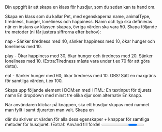 Din uppgift är att skapa en klass för husdjur, som du sedan kan ta hand om.

Skapa en klass som du kallar Pet, med egenskaperna  name, animalType, tiredness, hunger, loneliness och happiness. Namn och typ ska definieras när en instans av klassen skapas, övriga värden ska vara 50. Skapa följande tre metoder (ni får justera siffrorna efter behov):

nap - Sänker tiredness med 40, sänker happiness med 10, ökar hunger och loneliness med 10.

play - Ökar happiness med 30, ökar hunger och tiredness med 20. Sänker loneliness med 10. (Extra:Tiredness måste vara under t.ex 70 för att göra detta).

eat - Sänker hunger med 60, ökar tiredness med 10.
OBS! Sätt en maxgräns för samtliga värden, t.ex 100.

Skapa upp följande element i DOM:en med HTML:
En textinput för djurets namn
En dropdown med minst tre olika djur som alternativ
En knapp.

När användaren klickar på knappen, ska ett husdjur skapas med namnet man fyllt i samt djurarten man valt. Skapa en <div> där du skriver ut värden för alla dess egenskaper + knappar för samtliga metoder för husdjuret. (Extra): Använd till fördel <progress>-taggen för att visa ut värden t.ex hunger = 75/100. Du kan läsa om <progress> här: https://www.w3schools.com/TAgs/tag_progress.asp
Man ska kunna skapa flera husdjur.
När man använder en metod, ska det skrivas ut ett meddelande vad man gör och med vilket djur t.ex. “You played with Maya!” eller “You took a nap with Lexi” etc.  
Lägg till en bild på djuret i div:en baserat på vilken djursort man valt.
Hitta på egen funktionalitet! Din fantasi sätter gränsen :) Sätt t.ex en timer så att för varje 10 sekund, höjs samtliga värden förutom happiness med 10.












@import url('https://fonts.googleapis.com/css2?family=Orbitron:wght@400..900&display=swap');

*{
    margin: 0;
    padding: 0;
    
}
body{
    background-color:rgb(154, 183, 228);
    font-family: "Orbitron", sans-serif;
}
.btn{
    font-family: "Orbitron", sans-serif;
    background-color: rgb(134, 160, 199);
    color: white;
    border: none;
    padding: 5px;
    font-size: 1rem;
    height:100px;
    width: 100px;
    box-shadow: 0 2px 4px darkslategray;
    cursor: pointer;
    transition: all 0.2s ease;
    border-radius: 70%;
}




html pet container 
<div id="containerTwo">

        <div class="containerCardOne">
            <div id="card">
                <img src="./assets/07-rubble-removebg-preview.png" alt="">
            </div>
        </div>
        <div class="containerCardTwo">
            <div id="card">
                <img src="./assets/6aee81e4f0ae4fff8e3449d72880f111-removebg-preview.png" alt="">
            </div>
        </div>
        <div class="containerCardThree">
            <div id="card">
                <img src="./assets/07587df2a21d6ac08d73c2a7b9a0054f-removebg-preview.png">
            </div>
        </div>
    </div>